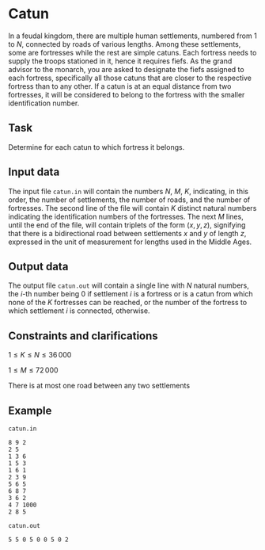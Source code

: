 # Catun

In a feudal kingdom, there are multiple human settlements, numbered from $1$ to $N$, connected by roads of various lengths. Among these settlements, some are fortresses while the rest are simple catuns. Each fortress needs to supply the troops stationed in it, hence it requires fiefs. As the grand advisor to the monarch, you are asked to designate the fiefs assigned to each fortress, specifically all those catuns that are closer to the respective fortress than to any other. If a catun is at an equal distance from two fortresses, it will be considered to belong to the fortress with the smaller identification number.

## Task

Determine for each catun to which fortress it belongs.

## Input data

The input file `catun.in` will contain the numbers $N$, $M$, $K$, indicating, in this order, the number of settlements, the number of roads, and the number of fortresses. The second line of the file will contain $K$ distinct natural numbers indicating the identification numbers of the fortresses. The next $M$ lines, until the end of the file, will contain triplets of the form $(x, y, z)$, signifying that there is a bidirectional road between settlements $x$ and $y$ of length $z$, expressed in the unit of measurement for lengths used in the Middle Ages.

## Output data

The output file `catun.out` will contain a single line with $N$ natural numbers, the $i$-th number being $0$ if settlement $i$ is a fortress or is a catun from which none of the $K$ fortresses can be reached, or the number of the fortress to which settlement $i$ is connected, otherwise.

## Constraints and clarifications

$1 \leq K \leq N \leq 36\,000$

$1 \leq M \leq 72\,000$

There is at most one road between any two settlements

## Example

`catun.in`
```
8 9 2
2 5
1 3 6
1 5 3
1 6 1
2 3 9
5 6 5
6 8 7
3 6 2
4 7 1000
2 8 5
```

`catun.out`
```
5 5 0 5 0 0 5 0 2
```